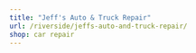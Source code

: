 ```yaml
---
title: "Jeff's Auto & Truck Repair"
url: /riverside/jeffs-auto-and-truck-repair/
shop: car repair
---
```

